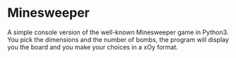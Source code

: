 # Minesweeper
A simple console version of the well-known Minesweeper game in Python3. You pick the dimensions and the number of bombs, the program will display you the board and you make your choices in a xOy format.
